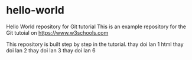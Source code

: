 # hello-world
Hello World repository for Git tutorial
This is an example repository for the Git tutoial on https://www.w3schools.com

This repository is built step by step in the tutorial.
thay doi lan 1 html
thay doi lan 2
thay doi lan 3
thay doi lan 6
